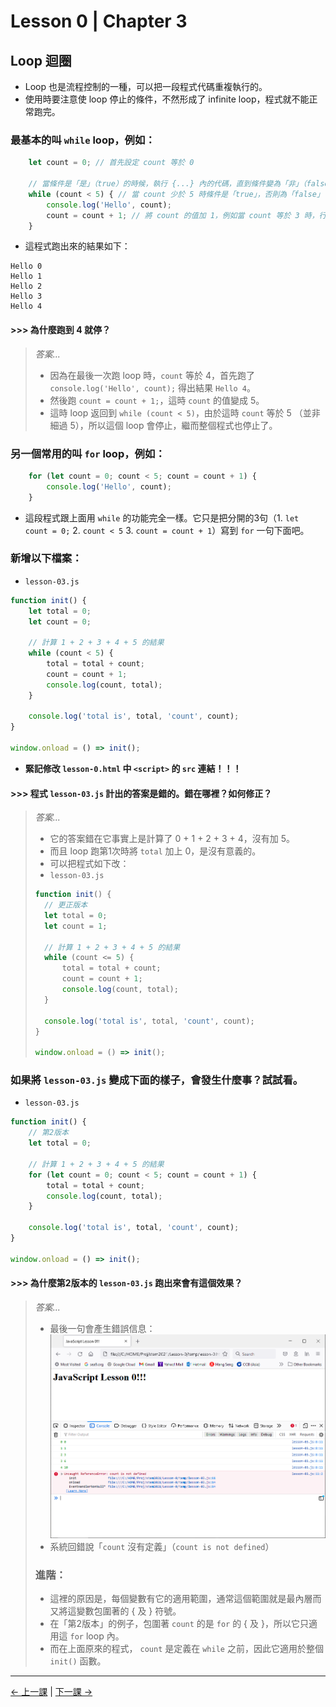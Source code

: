 # Lesson 0 | Chapter 3

## Loop 迴圈
- Loop 也是流程控制的一種，可以把一段程式代碼重複執行的。
- 使用時要注意使 loop 停止的條件，不然形成了 infinite loop，程式就不能正常跑完。

### 最基本的叫 `while` loop，例如：
```javascript
	let count = 0; // 首先設定 count 等於 0

	// 當條件是「是」（true）的時候，執行 {...} 內的代碼，直到條件變為「非」（false）
	while (count < 5) { // 當 count 少於 5 時條件是「true」，否則為「false」
		console.log('Hello', count);
		count = count + 1; // 將 count 的值加 1，例如當 count 等於 3 時，行完這句 count 變成等於 4
	}
```
- 這程式跑出來的結果如下：
```
Hello 0
Hello 1
Hello 2
Hello 3
Hello 4
```

#### >>> 為什麼跑到 4 就停？
> _答案..._
> - 因為在最後一次跑 loop 時，`count` 等於 4，首先跑了 `console.log('Hello', count);` 得出結果 `Hello 4`。
> - 然後跑 `count = count + 1;`，這時 `count` 的值變成 5。
> - 這時 loop 返回到 `while (count < 5)`，由於這時 `count` 等於 5 （並非細過 5），所以這個 loop 會停止，繼而整個程式也停止了。

### 另一個常用的叫 `for` loop，例如：
```javascript
	for (let count = 0; count < 5; count = count + 1) {
		console.log('Hello', count);
	}
```
- 這段程式跟上面用 `while` 的功能完全一樣。它只是把分開的3句（1. `let count = 0;` 2. `count < 5` 3. `count = count + 1`）寫到 `for` 一句下面吧。

### 新增以下檔案：
- `lesson-03.js`
```javascript
function init() {
	let total = 0;
	let count = 0;

	// 計算 1 + 2 + 3 + 4 + 5 的結果
	while (count < 5) {
		total = total + count;
		count = count + 1;
		console.log(count, total);
	}

	console.log('total is', total, 'count', count);
}

window.onload = () => init();
```
- **緊記修改 `lesson-0.html` 中 `<script>` 的 `src` 連結！！！**

#### >>> 程式 `lesson-03.js` 計出的答案是錯的。錯在哪裡？如何修正？
> _答案..._
> - 它的答案錯在它事實上是計算了 0 + 1 + 2 + 3 + 4，沒有加 5。
> - 而且 loop 跑第1次時將 `total` 加上 0，是沒有意義的。
> - 可以把程式如下改：
> - `lesson-03.js`
> ```javascript
> function init() {
> 	// 更正版本
> 	let total = 0;
> 	let count = 1;
> 
> 	// 計算 1 + 2 + 3 + 4 + 5 的結果
> 	while (count <= 5) {
> 		total = total + count;
> 		count = count + 1;
> 		console.log(count, total);
> 	}
> 
> 	console.log('total is', total, 'count', count);
> }
> 
> window.onload = () => init();
> ```

### 如果將 `lesson-03.js` 變成下面的樣子，會發生什麼事？試試看。
- `lesson-03.js`
```javascript
function init() {
	// 第2版本
	let total = 0;

	// 計算 1 + 2 + 3 + 4 + 5 的結果
	for (let count = 0; count < 5; count = count + 1) {
		total = total + count;
		console.log(count, total);
	}

	console.log('total is', total, 'count', count);
}

window.onload = () => init();
```

#### >>> 為什麼第2版本的 `lesson-03.js` 跑出來會有這個效果？
> _答案..._
> - 最後一句會產生錯誤信息：
> ![Answer - lesson-03-1](lesson-03.png)
> - 系統回錯說「`count` 沒有定義」（`count is not defined`）
> 
> ### 進階：
> - 這裡的原因是，每個變數有它的適用範圍，通常這個範圍就是最內層而又將這變數包圍著的 { 及 } 符號。
> - 在「第2版本」的例子，包圍著 `count` 的是 `for` 的 { 及 }，所以它只適用這 `for` loop 內。
> - 而在上面原來的程式， `count` 是定義在 `while` 之前，因此它適用於整個 `init()` 函數。

---

[← 上一課](lesson-02.md) | [下一課 →](lesson-04.md)
